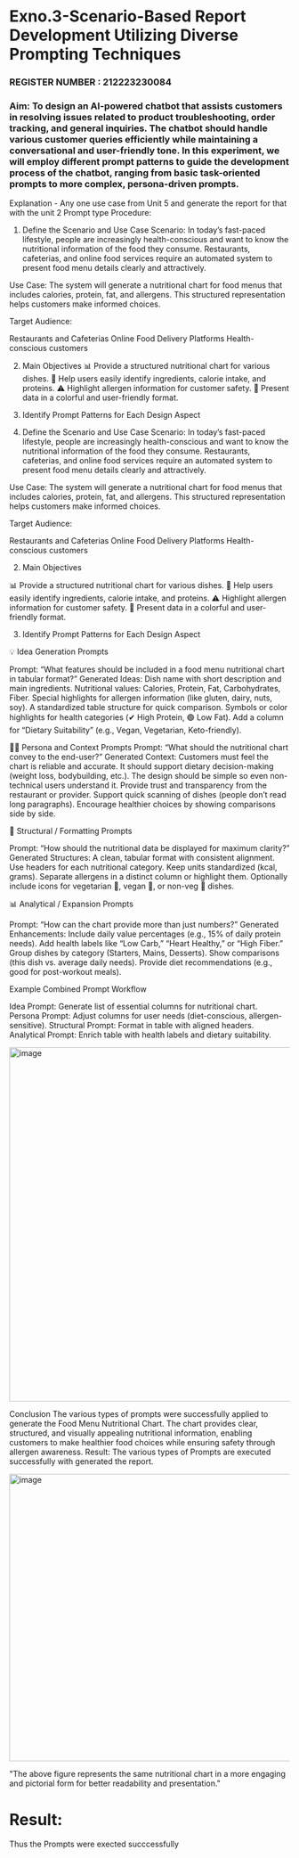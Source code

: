 # Exno.3-Scenario-Based Report Development Utilizing Diverse Prompting Techniques                                                   
### REGISTER NUMBER : 212223230084
### Aim: To design an AI-powered chatbot that assists customers in resolving issues related to product troubleshooting, order tracking, and general inquiries. The chatbot should handle various customer queries efficiently while maintaining a conversational and user-friendly tone. In this experiment, we will employ different prompt patterns to guide the development process of the chatbot, ranging from basic task-oriented prompts to more complex, persona-driven prompts.

Explanation - Any one use case from Unit 5 and generate the report for that with the unit 2 Prompt type
Procedure:

1. Define the Scenario and Use Case
Scenario:
In today’s fast-paced lifestyle, people are increasingly health-conscious and want to know the nutritional information of the food they consume. Restaurants, cafeterias, and online food services require an automated system to present food menu details clearly and attractively.

Use Case:
The system will generate a nutritional chart for food menus that includes calories, protein, fat, and allergens. This structured representation helps customers make informed choices.

Target Audience:

Restaurants and Cafeterias
Online Food Delivery Platforms
Health-conscious customers

2. Main Objectives
📊 Provide a structured nutritional chart for various dishes.
🍴 Help users easily identify ingredients, calorie intake, and proteins.
⚠️ Highlight allergen information for customer safety.
🌟 Present data in a colorful and user-friendly format.

3. Identify Prompt Patterns for Each Design Aspect
1. Define the Scenario and Use Case
Scenario:
In today’s fast-paced lifestyle, people are increasingly health-conscious and want to know the nutritional information of the food they consume. Restaurants, cafeterias, and online food services require an automated system to present food menu details clearly and attractively.

Use Case:
The system will generate a nutritional chart for food menus that includes calories, protein, fat, and allergens. This structured representation helps customers make informed choices.

Target Audience:

Restaurants and Cafeterias
Online Food Delivery Platforms
Health-conscious customers

2. Main Objectives

📊 Provide a structured nutritional chart for various dishes.
🍴 Help users easily identify ingredients, calorie intake, and proteins.
⚠️ Highlight allergen information for customer safety.
🌟 Present data in a colorful and user-friendly format.

3. Identify Prompt Patterns for Each Design Aspect

💡 Idea Generation Prompts

Prompt: “What features should be included in a food menu nutritional chart in tabular format?”
Generated Ideas:
Dish name with short description and main ingredients.
Nutritional values: Calories, Protein, Fat, Carbohydrates, Fiber.
Special highlights for allergen information (like gluten, dairy, nuts, soy).
A standardized table structure for quick comparison.
Symbols or color highlights for health categories (✔ High Protein, 🟢 Low Fat).
Add a column for “Dietary Suitability” (e.g., Vegan, Vegetarian, Keto-friendly).

👩‍💻 Persona and Context Prompts
Prompt: “What should the nutritional chart convey to the end-user?”
Generated Context:
Customers must feel the chart is reliable and accurate.
It should support dietary decision-making (weight loss, bodybuilding, etc.).
The design should be simple so even non-technical users understand it.
Provide trust and transparency from the restaurant or provider.
Support quick scanning of dishes (people don’t read long paragraphs).
Encourage healthier choices by showing comparisons side by side.

🎨 Structural / Formatting Prompts

Prompt: “How should the nutritional data be displayed for maximum clarity?”
Generated Structures:
A clean, tabular format with consistent alignment.
Use headers for each nutritional category.
Keep units standardized (kcal, grams).
Separate allergens in a distinct column or highlight them.
Optionally include icons for vegetarian 🌱, vegan 🥗, or non-veg 🍗 dishes.

📊 Analytical / Expansion Prompts

Prompt: “How can the chart provide more than just numbers?”
Generated Enhancements:
Include daily value percentages (e.g., 15% of daily protein needs).
Add health labels like “Low Carb,” “Heart Healthy,” or “High Fiber.”
Group dishes by category (Starters, Mains, Desserts).
Show comparisons (this dish vs. average daily needs).
Provide diet recommendations (e.g., good for post-workout meals).

Example Combined Prompt Workflow

Idea Prompt: Generate list of essential columns for nutritional chart.
Persona Prompt: Adjust columns for user needs (diet-conscious, allergen-sensitive).
Structural Prompt: Format in table with aligned headers.
Analytical Prompt: Enrich table with health labels and dietary suitability.

<img width="844" height="636" alt="image" src="https://github.com/user-attachments/assets/5496b418-b9a9-41bc-9bcc-baaec1e4f74a" />


Conclusion
The various types of prompts were successfully applied to generate the Food Menu Nutritional Chart.
The chart provides clear, structured, and visually appealing nutritional information, enabling customers to make healthier food choices while ensuring safety through allergen awareness. Result: The various types of Prompts are executed successfully with generated the report.

<img width="778" height="516" alt="image" src="https://github.com/user-attachments/assets/7dbb7bfb-cd81-452e-ba2e-723e60042730" />

"The above figure represents the same nutritional chart in a more engaging and pictorial form for better readability and presentation."

# Result: 
Thus the Prompts were exected succcessfully

